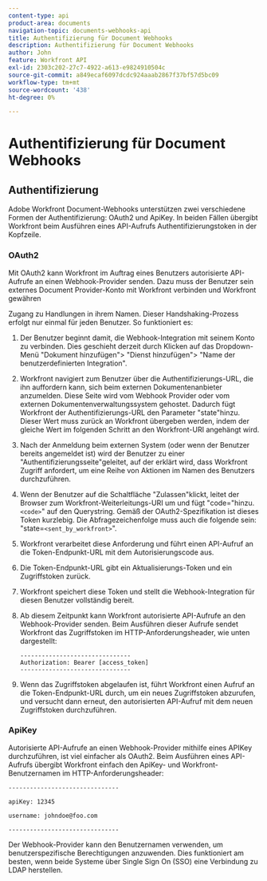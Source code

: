 ```yaml
---
content-type: api
product-area: documents
navigation-topic: documents-webhooks-api
title: Authentifizierung für Document Webhooks
description: Authentifizierung für Document Webhooks
author: John
feature: Workfront API
exl-id: 2303c202-27c7-4922-a613-e9824910504c
source-git-commit: a849ecaf6097dcdc924aaab2867f37bf57d5bc09
workflow-type: tm+mt
source-wordcount: '438'
ht-degree: 0%

---
```


# Authentifizierung für Document Webhooks

## Authentifizierung

Adobe Workfront Document-Webhooks unterstützen zwei verschiedene Formen der Authentifizierung: OAuth2 und ApiKey. In beiden Fällen übergibt Workfront beim Ausführen eines API-Aufrufs Authentifizierungstoken in der Kopfzeile.

### OAuth2

Mit OAuth2 kann Workfront im Auftrag eines Benutzers autorisierte API-Aufrufe an einen Webhook-Provider senden. Dazu muss der Benutzer sein externes Document Provider-Konto mit Workfront verbinden und Workfront gewähren

Zugang zu Handlungen in ihrem Namen. Dieser Handshaking-Prozess erfolgt nur einmal für jeden Benutzer. So funktioniert es:

1. Der Benutzer beginnt damit, die Webhook-Integration mit seinem Konto zu verbinden. Dies geschieht derzeit durch Klicken auf das Dropdown-Menü &quot;Dokument hinzufügen&quot;> &quot;Dienst hinzufügen&quot;> &quot;Name der benutzerdefinierten Integration&quot;.
1. Workfront navigiert zum Benutzer über die Authentifizierungs-URL, die ihn auffordern kann, sich beim externen Dokumentenanbieter anzumelden. Diese Seite wird vom Webhook Provider oder vom externen Dokumentenverwaltungssystem gehostet. Dadurch fügt Workfront der Authentifizierungs-URL den Parameter &quot;state&quot;hinzu. Dieser Wert muss zurück an Workfront übergeben werden, indem der gleiche Wert im folgenden Schritt an den Workfront-URI angehängt wird.
1. Nach der Anmeldung beim externen System (oder wenn der Benutzer bereits angemeldet ist) wird der Benutzer zu einer &quot;Authentifizierungsseite&quot;geleitet, auf der erklärt wird, dass Workfront Zugriff anfordert, um eine Reihe von Aktionen im Namen des Benutzers durchzuführen.
1. Wenn der Benutzer auf die Schaltfläche &quot;Zulassen&quot;klickt, leitet der Browser zum Workfront-Weiterleitungs-URI um und fügt &quot;code=&quot;hinzu.`<code>`&quot; auf den Querystring. Gemäß der OAuth2-Spezifikation ist dieses Token kurzlebig. Die Abfragezeichenfolge muss auch die folgende sein: &quot;state=`<sent_by_workfront>`&quot;.
1. Workfront verarbeitet diese Anforderung und führt einen API-Aufruf an die Token-Endpunkt-URL mit dem Autorisierungscode aus.
1. Die Token-Endpunkt-URL gibt ein Aktualisierungs-Token und ein Zugriffstoken zurück.
1. Workfront speichert diese Token und stellt die Webhook-Integration für diesen Benutzer vollständig bereit.
1. Ab diesem Zeitpunkt kann Workfront autorisierte API-Aufrufe an den Webhook-Provider senden. Beim Ausführen dieser Aufrufe sendet Workfront das Zugriffstoken im HTTP-Anforderungsheader, wie unten dargestellt:

   ```
   -------------------------------  
   Authorization: Bearer [access_token] ­­­­­­­­­­­­­­­­­­­­­­­­­­  
   -------------------------------
   ```

1. Wenn das Zugriffstoken abgelaufen ist, führt Workfront einen Aufruf an die Token-Endpunkt-URL durch, um ein neues Zugriffstoken abzurufen, und versucht dann erneut, den autorisierten API-Aufruf mit dem neuen Zugriffstoken durchzuführen.

### ApiKey

Autorisierte API-Aufrufe an einen Webhook-Provider mithilfe eines APIKey durchzuführen, ist viel einfacher als OAuth2. Beim Ausführen eines API-Aufrufs übergibt Workfront einfach den ApiKey- und Workfront-Benutzernamen im HTTP-Anforderungsheader: 

```
-------------------------------

apiKey: 12345

username: johndoe@foo.com

-------------------------------
```

Der Webhook-Provider kann den Benutzernamen verwenden, um benutzerspezifische Berechtigungen anzuwenden. Dies funktioniert am besten, wenn beide Systeme über Single Sign On (SSO) eine Verbindung zu LDAP herstellen.

<!--
<div data-mc-conditions="QuicksilverOrClassic.Draft mode">
<h3>Adding Request Headers (optional)</h3>
<p>In addition to using either OAuth2 tokens or an ApiKey for authentication, Workfront can send a predefined set of headers to the webhook provider for every API call. A Workfront admin can setup set this up when&nbsp;registering or editing a Webook Integration, as described in the section above. See Registering a Webhook Integration.</p>
<p>For example, this can be used for Basic Authentication. To do this, the Workfront administrator would add the following Request Header information in the Custom Integration dialog:</p>
<p>&nbsp; &nbsp; &nbsp;Authorization Basic QWxhZGRpbjpvcGVuIHNlc2FtZQ==</p>
<p>where QWxhZGRpbjpvcGVuIHNlc2FtZQ== is a base-64 encoded string of “username:password”. See Basic Authentication . Provided that this added, Workfront will pass this in the HTTP request header, in addition to other request headers:&nbsp;</p>
<p>-------------------------------</p>
<p>apiKey: 12345</p>
<p>username: johndoe@foo.com</p>
<p>Authorization: Basic QWxhZGRpbjpvcGVuIHNlc2FtZQ== ­­­­­­­­­­­­­­­­­­­­­­­­­­</p>
<p>-------------------------------</p>
</div>
-->
